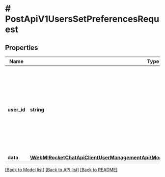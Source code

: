 # # PostApiV1UsersSetPreferencesRequest

## Properties

Name | Type | Description | Notes
------------ | ------------- | ------------- | -------------
**user_id** | **string** | The user ID whose preferences you want to change. If an ID is not provided, the preferences will be set for the user who is sending the request. | [optional]
**data** | [**\WebMIRocketChatApiClientUserManagementApi\Model\PostApiV1UsersSetPreferencesRequestData**](PostApiV1UsersSetPreferencesRequestData.md) |  |

[[Back to Model list]](../../README.md#models) [[Back to API list]](../../README.md#endpoints) [[Back to README]](../../README.md)
